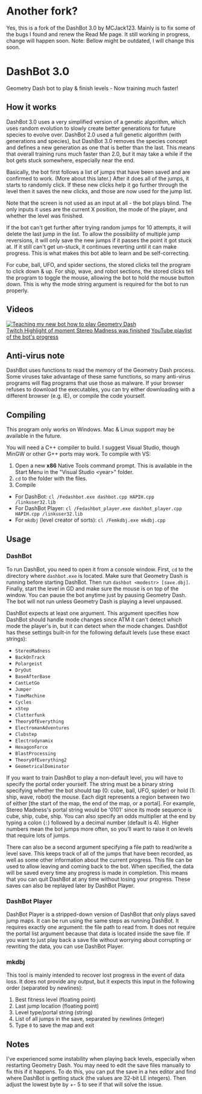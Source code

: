 # Another fork?
Yes, this is a fork of the DashBot 3.0 by MCJack123. Mainly is to fix some of the bugs I found and renew the Read Me page. It still working in progress, change will happen soon.
Note: Bellow might be outdated, I will change this soon.

# DashBot 3.0
Geometry Dash bot to play &amp; finish levels - Now training much faster!

## How it works
DashBot 3.0 uses a very simplified version of a genetic algorithm, which uses random evolution to slowly create better generations for future species to evolve over. DashBot 2.0 used a full genetic algorithm (with generations and species), but DashBot 3.0 removes the species concept and defines a new generation as one that is better than the last. This means that overall training runs much faster than 2.0, but it may take a while if the bot gets stuck somewhere, especially near the end.

Basically, the bot first follows a list of jumps that have been saved and are confirmed to work. (More about this later.) After it does all of the jumps, it starts to randomly click. If these new clicks help it go further through the level then it saves the new clicks, and those are now used for the jump list.

Note that the screen is not used as an input at all - the bot plays blind. The only inputs it uses are the current X position, the mode of the player, and whether the level was finished.

If the bot can't get further after trying random jumps for 10 attempts, it will delete the last jump in the list. To allow the possibility of multiple jump reversions, it will only save the new jumps if it passes the point it got stuck at. If it still can't get un-stuck, it continues reverting until it can make progress. This is what makes this bot able to learn and be self-correcting.

For cube, ball, UFO, and spider sections, the stored clicks tell the program to click down & up. For ship, wave, and robot sections, the stored clicks tell the program to toggle the mouse, allowing the bot to hold the mouse button down. This is why the mode string argument is required for the bot to run properly.

## Videos
[![Teaching my new bot how to play Geometry Dash](https://img.youtube.com/vi/zr5mRVt-b2s/0.jpg)](https://www.youtube.com/watch?v=zr5mRVt-b2s)  
[Twitch Highlight of moment Stereo Madness was finished](https://www.twitch.tv/videos/581659084)
[YouTube playlist of the bot's progress](https://www.youtube.com/playlist?list=PLkpRr6F2XV5408ZFj1Hm-Phf2G9MymztX)

## Anti-virus note
DashBot uses functions to read the memory of the Geometry Dash process. Some viruses take advantage of these same functions, so many anti-virus programs will flag programs that use those as malware. If your browser refuses to download the executables, you can try either downloading with a different browser (e.g. IE), or compile the code yourself.

## Compiling
This program only works on Windows. Mac & Linux support may be available in the future.

You will need a C++ compiler to build. I suggest Visual Studio, though MinGW or other G++ ports may work. To compile with VS:
1. Open a new **x86** Native Tools command prompt. This is available in the Start Menu in the "Visual Studio \<year\>" folder.
2. `cd` to the folder with the files.
3. Compile
  * For DashBot: `cl /Fedashbot.exe dashbot.cpp HAPIH.cpp /linkuser32.lib`
  * For DashBot Player: `cl /Fedashbot_player.exe dashbot_player.cpp HAPIH.cpp /linkuser32.lib`
  * For `mkdbj` (level creator of sorts): `cl /Femkdbj.exe mkdbj.cpp`

## Usage
### DashBot
To run DashBot, you need to open it from a console window. First, `cd` to the directory where `dashbot.exe` is located. Make sure  that Geometry Dash is running before starting DashBot. Then run `dashbot <modestr> [save.dbj]`. Finally, start the level in GD and make sure the mouse is on top of the window. You can pause the bot anytime just by pausing Geometry Dash. The bot will not run unless Geometry Dash is playing a level unpaused.

DashBot expects at least one argument. This argument specifies how DashBot should handle mode changes since ATM it can't detect which mode the player's in, but it can detect when the mode changes. DashBot has these settings built-in for the following default levels (use these exact strings):
* `StereoMadness`
* `BackOnTrack`
* `Polargeist`
* `DryOut`
* `BaseAfterBase`
* `CantLetGo`
* `Jumper`
* `TimeMachine`
* `Cycles`
* `xStep`
* `Clutterfunk`
* `TheoryOfEverything`
* `ElectromanAdventures`
* `Clubstep`
* `Electrodynamix`
* `HexagonForce`
* `BlastProcessing`
* `TheoryOfEverything2`
* `GeometricalDominator`

If you want to train DashBot to play a non-default level, you will have to specify the portal order yourself. The string must be a binary string specifying whether the bot should tap (0: cube, ball, UFO, spider) or hold (1: ship, wave, robot) the mouse. Each digit represents a region between two of either \[the start of the map, the end of the map, or a portal\]. For example, Stereo Madness's portal string would be '0101' since its mode sequence is cube, ship, cube, ship. You can also specify an odds multiplier at the end by typing a colon (`:`) followed by a decimal number (default is 4). Higher numbers mean the bot jumps more often, so you'll want to raise it on levels that require lots of jumps.

There can also be a second argument specifying a file path to read/write a level save. This keeps track of all of the jumps that have been recorded, as well as some other information about the current progress. This file can be used to allow leaving and coming back to the bot. When specified, the data will be saved every time any progress is made in completion. This means that you can quit DashBot at any time without losing your progress. These saves can also be replayed later by DashBot Player.

### DashBot Player
DashBot Player is a stripped-down version of DashBot that only plays saved jump maps. It can be run using the same steps as running DashBot. It requires exactly one argument: the file path to read from. It does not require the portal list argument because that data is located inside the save file. If you want to just play back a save file without worrying about corrupting or rewriting the data, you can use DashBot Player.

### mkdbj
This tool is mainly intended to recover lost progress in the event of data loss. It does not provide any output, but it expects this input in the following order (separated by newlines):
1. Best fitness level (floating point)
2. Last jump location (floating point)
3. Level type/portal string (string)
4. List of all jumps in the save, separated by newlines (integer)
5. Type `0` to save the map and exit

## Notes
I've experienced some instability when playing back levels, especially when restarting Geometry Dash. You may need to edit the save files manually to fix this if it happens. To do this, you can put the save in a hex editor and find where DashBot is getting stuck (the values are 32-bit LE integers). Then adjust the lowest byte by +- 5 to see if that will solve the issue.
